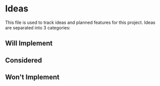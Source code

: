 # Ideas

This file is used to track ideas and planned features for this project. Ideas are separated into 3 categories:

## Will Implement

## Considered

## Won't Implement
